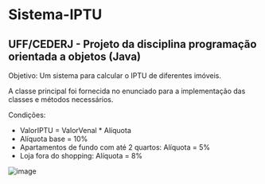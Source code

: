 # Sistema-IPTU
## UFF/CEDERJ - Projeto da disciplina programação orientada a objetos (Java)

Objetivo: Um sistema para calcular o IPTU de diferentes imóveis.

A classe principal foi fornecida no enunciado para a implementação das classes e métodos necessários.

Condições:
- ValorIPTU = ValorVenal * Alíquota
- Alíquota base = 10%
- Apartamentos de fundo com até 2 quartos: Alíquota = 5%
- Loja fora do shopping: Alíquota = 8%

![image](https://user-images.githubusercontent.com/60985740/121270268-c1aeb000-c897-11eb-92cd-3c7c642b4dd5.png)
